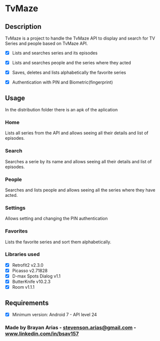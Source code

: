 # TvMaze

## Description

TvMaze is a project to handle the TvMaze API to display and search for TV Series and people based on TvMaze API.

- [x] Lists and searches series and its episodes
- [x] Lists and searches people and the series where they acted
- [x] Saves, deletes and lists alphabetically the favorite series
- [x] Authentication with PIN and Biometric(fingerprint)


## Usage

In the distribution folder there is an apk of the aplication

### Home

Lists all series from the API and allows seeing all their details and list of episodes.

### Search

Searches a serie by its name and allows seeing all their details and list of episodes.

### People

Searches and lists people and allows seeing all the series where they have acted.

### Settings

Allows setting and changing the PIN authentication

### Favorites

Lists the favorite series and sort them alphabetically.

### Libraries used

- [x] Retrofit2 v2.3.0
- [x] Picasso v2.71828
- [x] D-max Spots Dialog v1.1
- [x] ButterKnife v10.2.3
- [x] Room v1.1.1

## Requirements

- [x] Minimum version: Android 7 - API level 24

### Made by Brayan Arias - stevenson.arias@gmail.com - www.linkedin.com/in/bsav157
